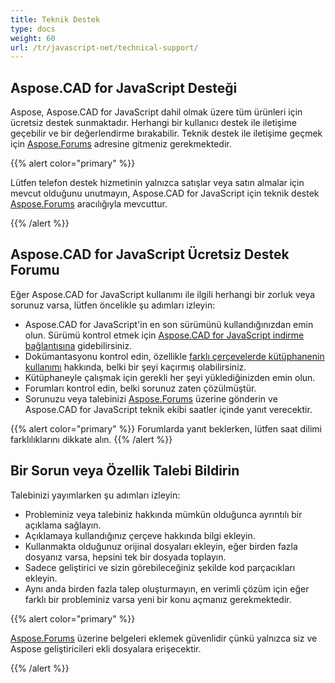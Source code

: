 ```yaml
---
title: Teknik Destek
type: docs
weight: 60
url: /tr/javascript-net/technical-support/
---
```


## **Aspose.CAD for JavaScript Desteği**

Aspose, Aspose.CAD for JavaScript dahil olmak üzere tüm ürünleri için ücretsiz destek sunmaktadır. Herhangi bir kullanıcı destek ile iletişime geçebilir ve bir değerlendirme bırakabilir. Teknik destek ile iletişime geçmek için [Aspose.Forums](https://forum.aspose.com/c/cad/19) adresine gitmeniz gerekmektedir.

{{% alert color="primary" %}} 

Lütfen telefon destek hizmetinin yalnızca satışlar veya satın almalar için mevcut olduğunu unutmayın, Aspose.CAD for JavaScript için teknik destek [Aspose.Forums](https://forum.aspose.com/c/cad/19) aracılığıyla mevcuttur.

{{% /alert %}}

## **Aspose.CAD for JavaScript Ücretsiz Destek Forumu**

Eğer Aspose.CAD for JavaScript kullanımı ile ilgili herhangi bir zorluk veya sorunuz varsa, lütfen öncelikle şu adımları izleyin:

- Aspose.CAD for JavaScript'in en son sürümünü kullandığınızdan emin olun. Sürümü kontrol etmek için [Aspose.CAD for JavaScript indirme bağlantısına](https://www.npmjs.com/package/aspose-cad) gidebilirsiniz.
- Dokümantasyonu kontrol edin, özellikle [farklı çerçevelerde kütüphanenin kullanımı](/tr/cad/javascript-net/showcases/) hakkında, belki bir şeyi kaçırmış olabilirsiniz.
- Kütüphaneyle çalışmak için gerekli her şeyi yüklediğinizden emin olun.
- Forumları kontrol edin, belki sorunuz zaten çözülmüştür.
- Sorunuzu veya talebinizi [Aspose.Forums](https://forum.aspose.com/c/cad/19) üzerine gönderin ve Aspose.CAD for JavaScript teknik ekibi saatler içinde yanıt verecektir.

{{% alert color="primary" %}} 
Forumlarda yanıt beklerken, lütfen saat dilimi farklılıklarını dikkate alın.
{{% /alert %}}

## **Bir Sorun veya Özellik Talebi Bildirin**

Talebinizi yayımlarken şu adımları izleyin:

- Probleminiz veya talebiniz hakkında mümkün olduğunca ayrıntılı bir açıklama sağlayın.
- Açıklamaya kullandığınız çerçeve hakkında bilgi ekleyin.
- Kullanmakta olduğunuz orijinal dosyaları ekleyin, eğer birden fazla dosyanız varsa, hepsini tek bir dosyada toplayın.
- Sadece geliştirici ve sizin görebileceğiniz şekilde kod parçacıkları ekleyin.
- Aynı anda birden fazla talep oluşturmayın, en verimli çözüm için eğer farklı bir probleminiz varsa yeni bir konu açmanız gerekmektedir.

{{% alert color="primary" %}}

[Aspose.Forums](https://forum.aspose.com/c/cad/19) üzerine belgeleri eklemek güvenlidir çünkü yalnızca siz ve Aspose geliştiricileri ekli dosyalara erişecektir.

{{% /alert %}}
